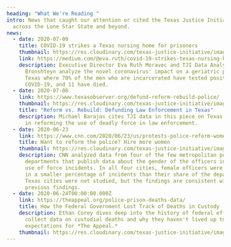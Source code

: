 ```yaml
---
heading: "What We're Reading "
intro: News that caught our attention or cited the Texas Justice Initiative from
  across the Lone Star State and beyond.
news:
  - date: 2020-07-09
    title: COVID-19 strikes a Texas nursing home for prisoners
    thumbnail: https://res.cloudinary.com/texas-justice-initiative/image/upload/v1594326415/DuncanUnit_fxea2a.png
    link: https://medium.com/@eva.ruth/covid-19-strikes-texas-nursing-homes-for-prisoners-29bae7b6e1f7
    description: Executive Director Eva Ruth Moravec and TJI Data Analyst Margarita
      Bronshteyn analyze the novel coronavirus' impact on a geriatric prison in
      Texas where 70% of the men who are incarcerated have tested positive for
      COVID-19, and 11 have died.
  - date: 2020-07-08
    link: https://www.texasobserver.org/defund-reform-rebuild-police/
    thumbnail: https://res.cloudinary.com/texas-justice-initiative/image/upload/v1594225690/txob_logo_m0tvmi.svg
    title: "Reform vs. Rebuild: Defunding Law Enforcement in Texas"
    description: Michael Barajas cites TJI data in this piece on Texas' experiences
      in reforming the use of deadly force in law enforcement.
  - date: 2020-06-23
    link: https://www.cnn.com/2020/06/23/us/protests-police-reform-women-policing-invs/index.html
    title: Want to reform the police? Hire more women
    thumbnail: https://res.cloudinary.com/texas-justice-initiative/image/upload/v1593458514/CNNInvestigates_kfbnck.jpg
    description: CNN analyzed data from four of the few metropolitan police
      departments that publish data about the gender of the officers involved in
      use of force incidents. In all four cities, female officers were involved
      in a smaller percentage of incidents than their share of the department.
      Texas cities were not studied, but the findings are consistent with TJI's
      previous findings.
  - date: 2020-06-24T00:00:00.000Z
    link: https://theappeal.org/police-prison-deaths-data/
    title: How the Federal Government Lost Track of Deaths in Custody
    description: Ethan Corey dives deep into the history of federal efforts to
      collect data on custodial deaths and why they haven't lived up to
      expectations for *The Appeal.*
    thumbnail: https://res.cloudinary.com/texas-justice-initiative/image/upload/v1593110403/TheAppeal_mrxkmk.png
---
```

